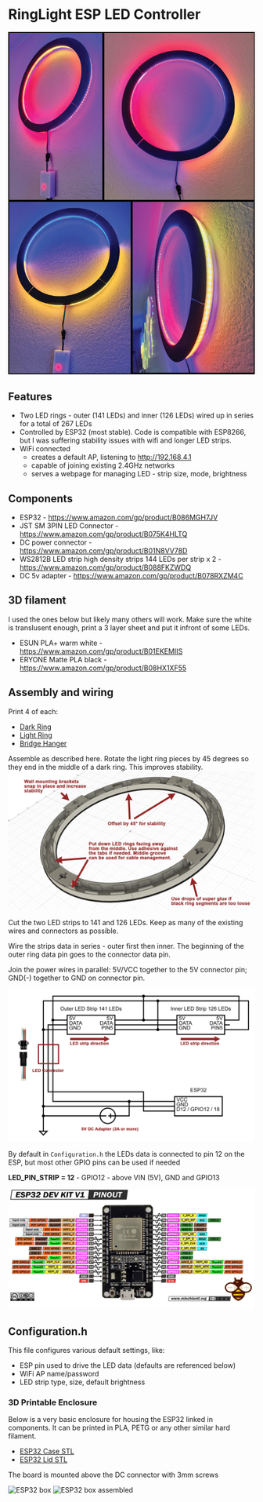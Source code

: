 # RingLight ESP LED Controller

![Glamor shot](img/Collage.jpg)

## Features
* Two LED rings - outer (141 LEDs) and inner (126 LEDs) wired up in series for a total of 267 LEDs
* Controlled by ESP32 (most stable). Code is compatible with ESP8266, but I was suffering stability issues with wifi and longer LED strips.
* WiFi connected 
    * creates a default AP, listening to http://192.168.4.1
    * capable of joining existing 2.4GHz networks
    * serves a webpage for managing LED - strip size, mode, brightness   

## Components
* ESP32 - https://www.amazon.com/gp/product/B086MGH7JV
* JST SM 3PIN LED Connector - https://www.amazon.com/gp/product/B075K4HLTQ
* DC power connector - https://www.amazon.com/gp/product/B01N8VV78D
* WS2812B LED strip high density strips 144 LEDs per strip x 2 - https://www.amazon.com/gp/product/B088FKZWDQ
* DC 5v adapter - https://www.amazon.com/gp/product/B078RXZM4C

## 3D filament 
I used the ones below but likely many others will work. Make sure the white is translusent enough, print a 3 layer sheet and put it infront of some LEDs.
* ESUN PLA+ warm white - https://www.amazon.com/gp/product/B01EKEMIIS
* ERYONE Matte PLA black - https://www.amazon.com/gp/product/B08HX1XF55

## Assembly and wiring

Print 4 of each:
* [Dark Ring](stl/DarkRing.stl)
* [Light Ring](stl/LightRing.stl)
* [Bridge Hanger](stl/Hanger.stl)

Assemble as described here. Rotate the light ring pieces by 45 degrees so they end in the middle of a dark ring. This improves stability.
![Assembly diagram](img/AssemblyAnnotated.png)

Cut the two LED strips to 141 and 126 LEDs. Keep as many of the existing wires and connectors as possible.

Wire the strips data in series - outer first then inner. The beginning of the outer ring data pin goes to the connector data pin.

Join the power wires in parallel: 5V/VCC together to the 5V connector pin; GND(-) together to GND on connector pin.

![Schematic](img/Schematic.png)

By default in `Configuration.h` the LEDs data is connected to pin 12 on the ESP, but most other GPIO pins can be used if needed

__LED_PIN_STRIP = 12__ - GPIO12 - above VIN (5V), GND and GPIO13

![ESP32 pins](img/ESP32_pins.png)

## Configuration.h

This file configures various default settings, like:
* ESP pin used to drive the LED data (defaults are referenced below)
* WiFi AP name/password
* LED strip type, size, default brightness

### 3D Printable Enclosure

Below is a very basic enclosure for housing the ESP32 linked in components. It can be printed in PLA, PETG or any other similar hard filament.

* [ESP32 Case STL](stl/ESP32Case.stl)
* [ESP32 Lid STL](stl/ESP32Lid.stl)

The board is mounted above the DC connector with 3mm screws

![ESP32 box](img/ESP_box.jpg)
![ESP32 box assembled](img/ESP_box_assembled.jpg)